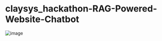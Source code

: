 # claysys_hackathon-RAG-Powered-Website-Chatbot

![image](https://github.com/user-attachments/assets/7a37ae70-a6af-44de-8e74-c3b0e010cb30)
